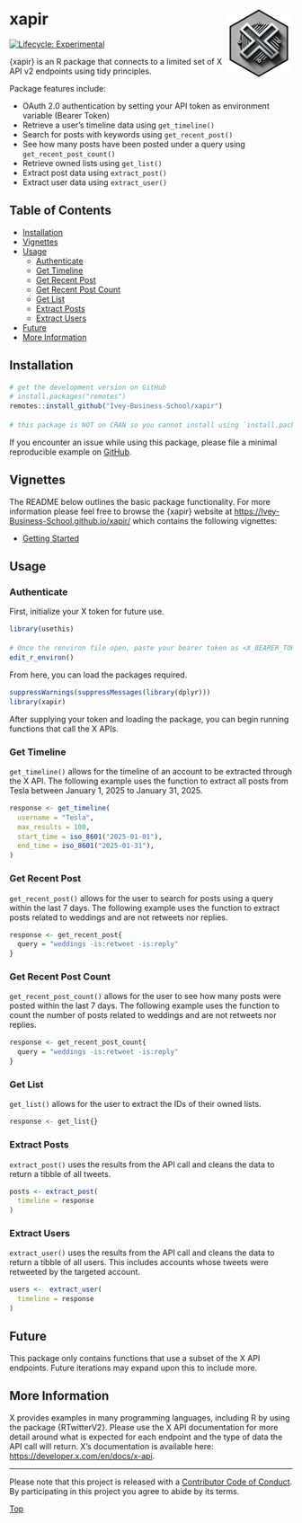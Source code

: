 
# xapir<img src="man/figures/xapir.png" width="120px" align="right" />

<!-- badges: start -->

[![Lifecycle:
Experimental](https://lifecycle.r-lib.org/articles/figures/lifecycle-experimental.svg)](https://lifecycle.r-lib.org/articles/stages.html#experimental)
<!-- badges: end -->

{xapir} is an R package that connects to a limited set of X API v2
endpoints using tidy principles.

Package features include:

-   OAuth 2.0 authentication by setting your API token as environment
    variable (Bearer Token)
-   Retrieve a user’s timeline data using `get_timeline()`
-   Search for posts with keywords using `get_recent_post()`
-   See how many posts have been posted under a query using
    `get_recent_post_count()`
-   Retrieve owned lists using `get_list()`
-   Extract post data using `extract_post()`
-   Extract user data using `extract_user()`

## Table of Contents

-   [Installation](#installation)
-   [Vignettes](#vignettes)
-   [Usage](#usage)
    -   [Authenticate](#authenticate)
    -   [Get Timeline](#get-timeline)
    -   [Get Recent Post](#get-recent-post)
    -   [Get Recent Post Count](#get-recent-post-count)
    -   [Get List](#get-list)
    -   [Extract Posts](#extract-posts)
    -   [Extract Users](#extract-users)
-   [Future](#future)
-   [More Information](#more-information)

## Installation

``` r
# get the development version on GitHub
# install.packages("remotes")
remotes::install_github("Ivey-Business-School/xapir")

# this package is NOT on CRAN so you cannot install using `install.packages()`
```

If you encounter an issue while using this package, please file a
minimal reproducible example on
[GitHub](https://github.com/Ivey-Business-School/xapir/issues).

## Vignettes

The README below outlines the basic package functionality. For more
information please feel free to browse the {xapir} website at
<https://Ivey-Business-School.github.io/xapir/> which contains the
following vignettes:

-   [Getting
    Started](https://Ivey-Business-School.github.io/xapir/articles/getting-started.html)

## Usage

### Authenticate

First, initialize your X token for future use.

``` r
library(usethis)

# Once the renviron file open, paste your bearer token as <X_BEARER_TOKEN = "">, then restart R
edit_r_environ()
```

From here, you can load the packages required.

``` r
suppressWarnings(suppressMessages(library(dplyr)))
library(xapir)
```

After supplying your token and loading the package, you can begin
running functions that call the X APIs.

### Get Timeline

`get_timeline()` allows for the timeline of an account to be extracted
through the X API. The following example uses the function to extract
all posts from Tesla between January 1, 2025 to January 31, 2025.

``` r
response <- get_timeline(
  username = "Tesla",
  max_results = 100,
  start_time = iso_8601("2025-01-01"), 
  end_time = iso_8601("2025-01-31"),
)
```

### Get Recent Post

`get_recent_post()` allows for the user to search for posts using a
query within the last 7 days. The following example uses the function to
extract posts related to weddings and are not retweets nor replies.

``` r
response <- get_recent_post{
  query = "weddings -is:retweet -is:reply"
}
```

### Get Recent Post Count

`get_recent_post_count()` allows for the user to see how many posts were
posted within the last 7 days. The following example uses the function
to count the number of posts related to weddings and are not retweets
nor replies.

``` r
response <- get_recent_post_count{
  query = "weddings -is:retweet -is:reply"
}
```

### Get List

`get_list()` allows for the user to extract the IDs of their owned
lists.

``` r
response <- get_list{}
```

### Extract Posts

`extract_post()` uses the results from the API call and cleans the data
to return a tibble of all tweets.

``` r
posts <- extract_post(
  timeline = response
)
```

### Extract Users

`extract_user()` uses the results from the API call and cleans the data
to return a tibble of all users. This includes accounts whose tweets
were retweeted by the targeted account.

``` r
users <-  extract_user(
  timeline = response
)
```

## Future

This package only contains functions that use a subset of the X API
endpoints. Future iterations may expand upon this to include more.

## More Information

X provides examples in many programming languages, including R by using
the package {RTwitterV2}. Please use the X API documentation for more
detail around what is expected for each endpoint and the type of data
the API call will return. X’s documentation is available here:
<https://developer.x.com/en/docs/x-api>.

------------------------------------------------------------------------

Please note that this project is released with a [Contributor Code of
Conduct](https://github.com/Ivey-Business-School.github.io/xapir/blob/master/.github/CODE_OF_CONDUCT.md).
By participating in this project you agree to abide by its terms.

[Top](#xapir)
